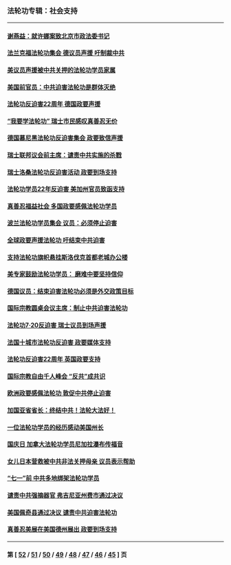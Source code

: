 ### 法轮功专辑：社会支持
---
#### [谢燕益：就许娜案致北京市政法委书记](../../pages/nf4386/n13182701.md?09060430) 
#### [法兰克福法轮功集会 德议员声援 吁制裁中共](../../pages/nf4386/n13175975.md?09060430) 
#### [美议员声援被中共关押的法轮功学员家属](../../pages/nf4386/n13158310.md?09060430) 
#### [美国前官员：中共迫害法轮功是群体灭绝](../../pages/nf4386/n13157750.md?09060430) 
#### [法轮功反迫害22周年 德国政要声援](../../pages/nf4386/n13143632.md?09060430) 
#### [“我要学法轮功” 瑞士市民感叹真善忍无价](../../pages/nf4386/n13129633.md?09060430) 
#### [德国慕尼黑法轮功反迫害集会 政要致信声援](../../pages/nf4386/n13129148.md?09060430) 
#### [瑞士联邦议会前主席：谴责中共实施的杀戮](../../pages/nf4386/n13127336.md?09060430) 
#### [瑞士洛桑法轮功反迫害活动 政要到场支持](../../pages/nf4386/n13119398.md?09060430) 
#### [法轮功学员22年反迫害 美加州官员致函支持](../../pages/nf4386/n13118879.md?09060430) 
#### [真善忍福益社会 多国政要感佩法轮功学员](../../pages/nf4386/n13116951.md?09060430) 
#### [波兰法轮功学员集会 议员：必须停止迫害](../../pages/nf4386/n13116685.md?09060430) 
#### [全球政要声援法轮功 吁结束中共迫害](../../pages/nf4386/n13114441.md?09060430) 
#### [支持法轮功旗帜悬挂斯洛伐克首都老城办公楼](../../pages/nf4386/n13112261.md?09060430) 
#### [美专家鼓励法轮功学员： 磨难中要坚持信仰](../../pages/nf4386/n13108359.md?09060430) 
#### [德国议员：结束迫害法轮功必须是外交政策目标](../../pages/nf4386/n13109600.md?09060430) 
#### [国际宗教圆桌会议主席：制止中共迫害法轮功](../../pages/nf4386/n13108177.md?09060430) 
#### [法轮功7·20反迫害 瑞士议员到场声援](../../pages/nf4386/n13107072.md?09060430) 
#### [法国十城市法轮功反迫害 政要媒体支持](../../pages/nf4386/n13104833.md?09060430) 
#### [法轮功反迫害22周年 英国政要支持](../../pages/nf4386/n13091349.md?09060430) 
#### [国际宗教自由千人峰会 “反共”成共识](../../pages/nf4386/n13091403.md?09060430) 
#### [欧洲政要感佩法轮功 敦促中共停止迫害](../../pages/nf4386/n13090743.md?09060430) 
#### [加国亚省省长：终结中共！法轮大法好！](../../pages/nf4386/n13084394.md?09060430) 
#### [一位法轮功学员的经历感动美国州长](../../pages/nf4386/n13078953.md?09060430) 
#### [国庆日 加拿大法轮功学员尼加拉瀑布传福音](../../pages/nf4386/n13064493.md?09060430) 
#### [女儿日本营救被中共非法关押母亲 议员表示帮助](../../pages/nf4386/n13053042.md?09060430) 
#### [“七一”前 中共多地绑架法轮功学员](../../pages/nf4386/n13045655.md?09060430) 
#### [谴责中共强摘器官 弗吉尼亚州费市通过决议](../../pages/nf4386/n13040108.md?09060430) 
#### [美国佩奇县通过决议 谴责中共迫害法轮功](../../pages/nf4386/n13027185.md?09060430) 
#### [真善忍美展在美国德州展出 政要到场支持](../../pages/nf4386/n13010579.md?09060430) 

---
#### 第 [ [52](./52.md?09060430) / [51](./51.md?09060430) / [50](./50.md?09060430) / [49](./49.md?09060430) / [48](./48.md?09060430) / [47](./47.md?09060430) / [46](./46.md?09060430) / [45](./45.md?09060430) ] 页
